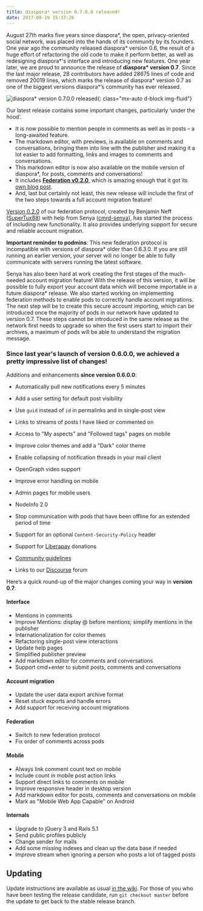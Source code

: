 ```yaml
---
title: diaspora* version 0.7.0.0 released!
date: 2017-08-19 15:37:26
---
```


August 27th marks five years since diaspora\*, the open, privacy-oriented social network, was placed into the hands of its community by its founders. One year ago the community released diaspora\* version 0.6, the result of a huge effort of refactoring the old code to make it perform better, as well as redesigning diaspora\*'s interface and introducing new features. One year later, we are proud to announce the release of **diaspora\* version 0.7**. Since the last major release, 28 contributors have added 28675 lines of code and removed 20019 lines, which marks the release of diaspora\* version 0.7 as one of the biggest versions diaspora\*’s community has ever released.

![diaspora* version 0.7.0.0 released](<%= static_url("blog/2017-08-19/diaspora-0700.png") %>){: class="mx-auto d-block img-fluid"}

Our latest release contains some important changes, particularly ‘under the hood’.

* It is now possible to mention people in comments as well as in posts – a long-awaited feature.
* The markdown editor, with previews, is available on comments and conversations, bringing them into line with the publisher and making it a lot easier to add formatting, links and images to comments and conversations.
* This markdown editor is now also available on the mobile version of diaspora\*, for posts, comments and conversations!
* It includes **[Federation v0.2.0](https://github.com/diaspora/diaspora_federation)**, which is amazing enough that it got its [own blog post](<%= url_to("blog", "articles/2017-07-31-our-federation-protocol-just-got-bigger-and-better") %>).
* And, last but certainly not least, this new release will include the first of the two steps towards a full account migration feature!

[Version 0.2.0](https://github.com/diaspora/diaspora_federation/blob/65483774e120dde20b21dcba44979be21bba987f/Changelog.md) of our federation protocol, created by Benjamin Neff ([SuperTux88](https://github.com/SuperTux88)) with help from Senya ([cmrd-senya](https://github.com/cmrd-senya)), has started the process of including new functionality. It also provides underlying support for secure and reliable account migration. 

**Important reminder to podmins**: This new federation protocol is incompatible with versions of diaspora\* older than 0.6.3.0. If you are still running an earlier version, your server will no longer be able to fully communicate with servers running the latest software.

Senya has also been hard at work creating the first stages of the much-needed account migration feature! With the release of this version, it will be possible to fully export your account data which will become importable in a future diaspora\* release. We also started working on implementing federation methods to enable pods to correctly handle account migrations. The next step will be to create this secure account importing, which can be introduced once the majority of pods in our network have updated to version 0.7. These steps cannot be introduced in the same release as the network first needs to upgrade so when the first users start to import their archives, a maximum of pods will be able to understand the migration message.

### Since last year's launch of version 0.6.0.0, we achieved a pretty impressive list of changes!

Additions and enhancements **since version 0.6.0.0**:

* Automatically pull new notifications every 5 minutes
* Add a user setting for default post visibility
* Use `guid` instead of `id` in permalinks and in single-post view
* Links to streams of posts I have liked or commented on
* Access to "My aspects" and "Followed tags" pages on mobile
* Improve color themes and add a "Dark" color theme
* Enable collapsing of notification threads in your mail client
* OpenGraph video support
* Improve error handling on mobile
* Admin pages for mobile users
* NodeInfo 2.0
* Stop communication with pods that have been offline for an extended period of time
* Support for an optional `Content-Security-Policy` header
* Support for [Liberapay](https://liberapay.com/) donations

* [Community guidelines](https://diasporafoundation.org/community_guidelines)
* Links to our [Discourse](https://discourse.diasporafoundation.org/) forum

Here’s a quick round-up of the major changes coming your way in **version 0.7**:

#### Interface

* Mentions in comments
* Improve Mentions: display @ before mentions; simplify mentions in the publisher
* Internationalization for color themes
* Refactoring single-post view interactions
* Update help pages
* Simplified publisher preview
* Add markdown editor for comments and conversations
* Support cmd+enter to submit posts, comments and conversations

#### Account migration

* Update the user data export archive format
* Reset stuck exports and handle errors
* Add support for receiving account migrations

#### Federation
* Switch to new federation protocol
* Fix order of comments across pods

#### Mobile

* Always link comment count text on mobile
* Include count in mobile post action links
* Support direct links to comments on mobile
* Improve responsive header in desktop version
* Add markdown editor for posts, comments and conversations on mobile
* Mark as "Mobile Web App Capable" on Android

#### Internals

* Upgrade to jQuery 3 and Rails 5.1
* Send public profiles publicly
* Change sender for mails
* Add some missing indexes and clean up the data base if needed
* Improve stream when ignoring a person who posts a lot of tagged posts

## Updating

Update instructions are available as usual [in the wiki](https://wiki.diasporafoundation.org/Updating#Updating_diaspora.2A_0.6_to_diaspora.2A_0.7). For those of you who have been testing the release candidate, run `git checkout master` before the update to get back to the stable release branch.
